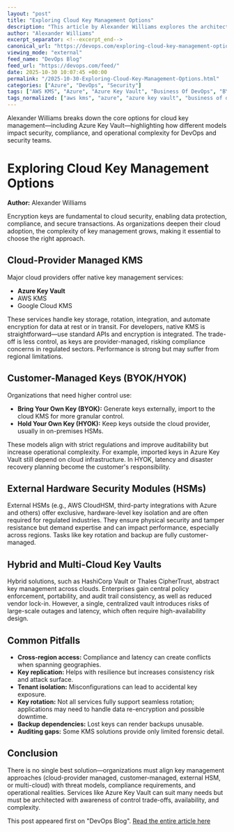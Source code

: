```yaml
---
layout: "post"
title: "Exploring Cloud Key Management Options"
description: "This article by Alexander Williams explores the architectural trade-offs and operational models for managing encryption keys in cloud environments. It compares native cloud-provider KMS, customer-managed keys (BYOK/HYOK), external hardware security modules, and hybrid/multi-cloud key vaults, with a direct discussion of Azure Key Vault. The article details best practices, common pitfalls, and the compliance, risk, and performance factors that technical teams must address when designing secure cloud systems."
author: "Alexander Williams"
excerpt_separator: <!--excerpt_end-->
canonical_url: "https://devops.com/exploring-cloud-key-management-options/"
viewing_mode: "external"
feed_name: "DevOps Blog"
feed_url: "https://devops.com/feed/"
date: 2025-10-30 10:07:45 +00:00
permalink: "/2025-10-30-Exploring-Cloud-Key-Management-Options.html"
categories: ["Azure", "DevOps", "Security"]
tags: ["AWS KMS", "Azure", "Azure Key Vault", "Business Of DevOps", "BYOK", "Cloud Compliance", "Cloud Data Protection", "Cloud Encryption Strategy", "Cloud Key Management", "Cloud KMS", "Cloud Security", "Compliance", "Contributed Content", "Cryptographic Key Control", "Data Encryption", "DevOps", "Disaster Recovery", "Encryption", "Encryption Keys", "External HSM", "Google Cloud KMS", "Hardware Security Modules", "HashiCorp Vault", "HSM", "Hybrid Key Vault", "HYOK", "Key Lifecycle Management", "Key Management Best Practices", "Key Management Service", "Key Rotation", "Multi Cloud", "Multi Cloud Security", "Posts", "Secure Cloud Architecture", "Security", "Social Facebook", "Social LinkedIn", "Social X", "Thales CipherTrust"]
tags_normalized: ["aws kms", "azure", "azure key vault", "business of devops", "byok", "cloud compliance", "cloud data protection", "cloud encryption strategy", "cloud key management", "cloud kms", "cloud security", "compliance", "contributed content", "cryptographic key control", "data encryption", "devops", "disaster recovery", "encryption", "encryption keys", "external hsm", "google cloud kms", "hardware security modules", "hashicorp vault", "hsm", "hybrid key vault", "hyok", "key lifecycle management", "key management best practices", "key management service", "key rotation", "multi cloud", "multi cloud security", "posts", "secure cloud architecture", "security", "social facebook", "social linkedin", "social x", "thales ciphertrust"]
---
```


Alexander Williams breaks down the core options for cloud key management—including Azure Key Vault—highlighting how different models impact security, compliance, and operational complexity for DevOps and security teams.<!--excerpt_end-->

# Exploring Cloud Key Management Options

**Author:** Alexander Williams

Encryption keys are fundamental to cloud security, enabling data protection, compliance, and secure transactions. As organizations deepen their cloud adoption, the complexity of key management grows, making it essential to choose the right approach.

## Cloud-Provider Managed KMS

Major cloud providers offer native key management services:

- **Azure Key Vault**
- AWS KMS
- Google Cloud KMS

These services handle key storage, rotation, integration, and automate encryption for data at rest or in transit. For developers, native KMS is straightforward—use standard APIs and encryption is integrated. The trade-off is less control, as keys are provider-managed, risking compliance concerns in regulated sectors. Performance is strong but may suffer from regional limitations.

## Customer-Managed Keys (BYOK/HYOK)

Organizations that need higher control use:

- **Bring Your Own Key (BYOK):** Generate keys externally, import to the cloud KMS for more granular control.
- **Hold Your Own Key (HYOK):** Keep keys outside the cloud provider, usually in on-premises HSMs.

These models align with strict regulations and improve auditability but increase operational complexity. For example, imported keys in Azure Key Vault still depend on cloud infrastructure. In HYOK, latency and disaster recovery planning become the customer's responsibility.

## External Hardware Security Modules (HSMs)

External HSMs (e.g., AWS CloudHSM, third-party integrations with Azure and others) offer exclusive, hardware-level key isolation and are often required for regulated industries. They ensure physical security and tamper resistance but demand expertise and can impact performance, especially across regions. Tasks like key rotation and backup are fully customer-managed.

## Hybrid and Multi-Cloud Key Vaults

Hybrid solutions, such as HashiCorp Vault or Thales CipherTrust, abstract key management across clouds. Enterprises gain central policy enforcement, portability, and audit trail consistency, as well as reduced vendor lock-in. However, a single, centralized vault introduces risks of large-scale outages and latency, which often require high-availability design.

## Common Pitfalls

- **Cross-region access:** Compliance and latency can create conflicts when spanning geographies.
- **Key replication:** Helps with resilience but increases consistency risk and attack surface.
- **Tenant isolation:** Misconfigurations can lead to accidental key exposure.
- **Key rotation:** Not all services fully support seamless rotation; applications may need to handle data re-encryption and possible downtime.
- **Backup dependencies:** Lost keys can render backups unusable.
- **Auditing gaps:** Some KMS solutions provide only limited forensic detail.

## Conclusion

There is no single best solution—organizations must align key management approaches (cloud-provider managed, customer-managed, external HSM, or multi-cloud) with threat models, compliance requirements, and operational realities. Services like Azure Key Vault can suit many needs but must be architected with awareness of control trade-offs, availability, and complexity.

This post appeared first on "DevOps Blog". [Read the entire article here](https://devops.com/exploring-cloud-key-management-options/)
